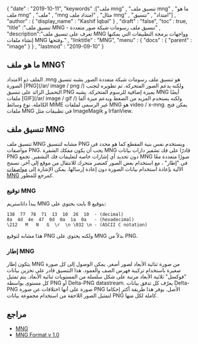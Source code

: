 {
  "date" : "2019-10-11",
  "keywords" :["ملف mng" , "تنسيق ملف mng" , "ما هو ملف mng" , "ملف" , "mng مثال" , "امتداد ملف mng" , "امتداد" , "تنسيق"] ,
  "author" : {
    "display_name" : "Kashif Iqbal"
} ,
  "draft" : "false",
  "toc" : true,
  "title" :"تنسيق ملف MNG - تنسيق ملف رسومات شبكة صور متعددة" ,
  "description":"تعرف على تنسيق ملف MNG وواجهات برمجة التطبيقات التي يمكنها إنشاء ملفات MNG وفتحها." ,
  "linktitle" : "MNG",
  "menu" : {
    "docs" : {
      "parent" : "image"
}
} ,
  "lastmod" : "2019-09-10"
}

## ما هو ملف MNG؟

الملف ذو الامتداد .mng هو تنسيق ملف رسومات شبكة متعددة الصور يشبه تنسيق الصورة [PNG](/ar/ image / png /) ولكنه يدعم الصور المتحركة. تم تطويره لتجنب التحميل الزائد على تنسيق PNG بميزة إضافية للرسوم المتحركة. يشبه MNG أيضًا ملفات [GIF](/ar/ image / gif /) ولكنه يستخدم المزيد من الضغط ويدعم ميزة ألفا الكاملة. نوع وسائط MIME غير الرسمي لملفات MNG هو video / x-mng. يمكن فتح ملفات MNG في تطبيقات مثل ImageMagik و IrfanView.

## تنسيق ملف MNG

تنسيق ملف MNG مشابه لتنسيق PNG ويستخدم نفس بنية المقطع كما هو محدد في مواصفات PNG. يجب أن يكون مفكك الشفرة MNG قادرًا على فك تشفير دارات بيانات PNG دون تحديد أي إشارات خاصة لتعليمات فك التشفير. تجمع MNG صورًا متعددة معًا في "إطار" ، مع استخدام بعض الصور كعنصر متحرك للانتقال من موقع إلى آخر. تسمح الآلية بإعادة استخدام بيانات الصورة دون إعادة إرسالها. يمكن الإشارة إلى [مواصفات MNG](http://www.libpng.org/pub/mng/spec/) كمرجع للمطور.

### توقيع MNG

يبدأ داتاستريم MNG بتوقيع 8 بايت يحتوي على:

```
138  77  78  71  13  10  26  10  - (decimal)
8a  4d  4e  47  0d  0a  1a  0a   - (hexadecimal)
\212   M   N   G  \r  \n \032 \n - (ASCII C notation)
```

هذا مشابه لتوقيع PNG ولكنه يحتوي على MNG بدلاً من PNG.

### إطار MNG

يتكون إطار MNG من صورة ثنائية الأبعاد لصور أصغر. يمكن الوصول إلى كل صورة صغيرة باستخدام تركيبة فهرس الصف والعمود. هذا التنسيق قادر على تخزين بيانات "فوكسل" ثلاثية الأبعاد مرتبة على شكل سلسلة من المستويات ثنائية الأبعاد. يتم تمثيل كل مستوى بواسطة PNG أو Delta-PNG datastream. يعرّف كل تدفق بيانات Delta-PNG صورة على أنها اختلافات عن صورة PNG الأصل. يوفر هذا طريقة أكثر إحكاما لتمثيل الصور اللاحقة من استخدام مجموعة بيانات PNG كاملة لكل منها.

## مراجع ##

* [MNG](http://www.libpng.org/pub/mng/)
* [MNG Format v 1.0](http://www.libpng.org/pub/mng/spec/)

